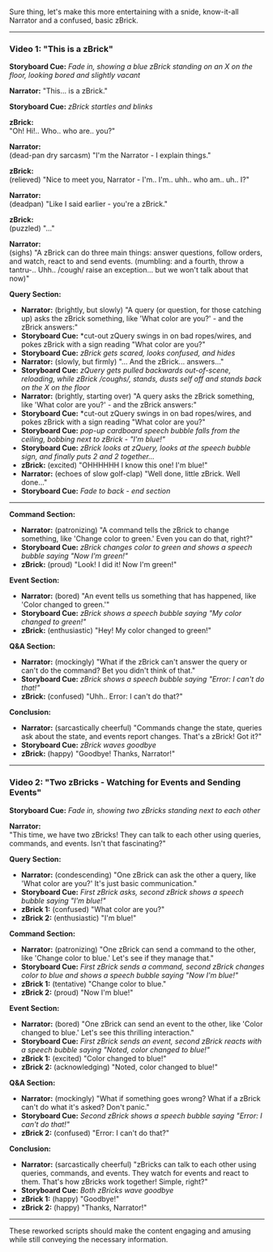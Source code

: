 Sure thing, let's make this more entertaining with a snide, know-it-all Narrator and a confused, basic zBrick.

---

### Video 1: "This is a zBrick"

**Storyboard Cue:**
*Fade in, showing a blue zBrick standing on an X on the floor, looking bored and slightly vacant*

**Narrator:** 
"This... is a zBrick."

**Storyboard Cue:**
*zBrick startles and blinks*

**zBrick:**  
"Oh! Hi!.. Who.. who are.. you?"

**Narrator:**  
(dead-pan dry sarcasm) "I'm the Narrator - I explain things."

**zBrick:**  
(relieved) "Nice to meet you, Narrator - I'm.. I'm.. uhh.. who am.. uh.. I?"

**Narrator:**  
(deadpan) "Like I said earlier - you're a zBrick."

**zBrick:**  
(puzzled) "..."

**Narrator:**  
(sighs) "A zBrick can do three main things: answer questions, follow orders, and watch, react to and send events. (mumbling: and a fourth, throw a tantru-.. Uhh.. /cough/ raise an exception... but we won't talk about that now)"

**Query Section:**
- **Narrator:** (brightly, but slowly) "A query (or question, for those catching up) asks the zBrick something, like 'What color are you?' - and the zBrick answers:"
- **Storyboard Cue:** *cut-out zQuery swings in on bad ropes/wires, and pokes zBrick with a sign reading "What color are you?"
- **Storyboard Cue:** *zBrick gets scared, looks confused, and hides*
- **Narrator:** (slowly, but firmly) "... And the zBrick... answers..."
- **Storyboard Cue:** *zQuery gets pulled backwards out-of-scene, reloading, while zBrick /coughs/, stands, dusts self off and stands back on the X on the floor*
- **Narrator:** (brightly, starting over) "A query asks the zBrick something, like 'What color are you?' - and the zBrick answers:"
- **Storyboard Cue:** *cut-out zQuery swings in on bad ropes/wires, and pokes zBrick with a sign reading "What color are you?"
- **Storyboard Cue:** *pop-up cardboard speech bubble falls from the ceiling, bobbing next to zBrick - "I'm blue!"*
- **Storyboard Cue:** *zBrick looks at zQuery, looks at the speech bubble sign, and finally puts 2 and 2 together...*
- **zBrick:** (excited) "OHHHHHH I know this one! I'm blue!"
- **Narrator:** (echoes of slow golf-clap) "Well done, little zBrick. Well done..."
- **Storyboard Cue:** *Fade to back - end section*

-----

**Command Section:**
- **Narrator:** (patronizing) "A command tells the zBrick to change something, like 'Change color to green.' Even you can do that, right?"
- **Storyboard Cue:** *zBrick changes color to green and shows a speech bubble saying "Now I'm green!"*
- **zBrick:** (proud) "Look! I did it! Now I'm green!"

**Event Section:**
- **Narrator:** (bored) "An event tells us something that has happened, like 'Color changed to green.'"
- **Storyboard Cue:** *zBrick shows a speech bubble saying "My color changed to green!"*
- **zBrick:** (enthusiastic) "Hey! My color changed to green!"

**Q&A Section:**
- **Narrator:** (mockingly) "What if the zBrick can't answer the query or can't do the command? Bet you didn't think of that."
- **Storyboard Cue:** *zBrick shows a speech bubble saying "Error: I can't do that!"*
- **zBrick:** (confused) "Uhh.. Error: I can't do that?"

**Conclusion:**
- **Narrator:** (sarcastically cheerful) "Commands change the state, queries ask about the state, and events report changes. That's a zBrick! Got it?"
- **Storyboard Cue:** *zBrick waves goodbye*
- **zBrick:** (happy) "Goodbye! Thanks, Narrator!"

---

### Video 2: "Two zBricks - Watching for Events and Sending Events"

**Storyboard Cue:**
*Fade in, showing two zBricks standing next to each other*

**Narrator:**  
"This time, we have two zBricks! They can talk to each other using queries, commands, and events. Isn't that fascinating?"

**Query Section:**
- **Narrator:** (condescending) "One zBrick can ask the other a query, like 'What color are you?' It's just basic communication."
- **Storyboard Cue:** *First zBrick asks, second zBrick shows a speech bubble saying "I'm blue!"*
- **zBrick 1:** (confused) "What color are you?"
- **zBrick 2:** (enthusiastic) "I'm blue!"

**Command Section:**
- **Narrator:** (patronizing) "One zBrick can send a command to the other, like 'Change color to blue.' Let's see if they manage that."
- **Storyboard Cue:** *First zBrick sends a command, second zBrick changes color to blue and shows a speech bubble saying "Now I'm blue!"*
- **zBrick 1:** (tentative) "Change color to blue."
- **zBrick 2:** (proud) "Now I'm blue!"

**Event Section:**
- **Narrator:** (bored) "One zBrick can send an event to the other, like 'Color changed to blue.' Let's see this thrilling interaction."
- **Storyboard Cue:** *First zBrick sends an event, second zBrick reacts with a speech bubble saying "Noted, color changed to blue!"*
- **zBrick 1:** (excited) "Color changed to blue!"
- **zBrick 2:** (acknowledging) "Noted, color changed to blue!"

**Q&A Section:**
- **Narrator:** (mockingly) "What if something goes wrong? What if a zBrick can't do what it's asked? Don't panic."
- **Storyboard Cue:** *Second zBrick shows a speech bubble saying "Error: I can't do that!"*
- **zBrick 2:** (confused) "Error: I can't do that?"

**Conclusion:**
- **Narrator:** (sarcastically cheerful) "zBricks can talk to each other using queries, commands, and events. They watch for events and react to them. That's how zBricks work together! Simple, right?"
- **Storyboard Cue:** *Both zBricks wave goodbye*
- **zBrick 1:** (happy) "Goodbye!"
- **zBrick 2:** (happy) "Thanks, Narrator!"

---

These reworked scripts should make the content engaging and amusing while still conveying the necessary information.